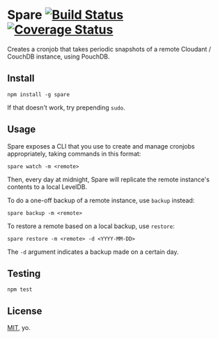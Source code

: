# Spare [![Build Status](https://travis-ci.org/garbados/spare.png)](https://travis-ci.org/garbados/spare) [![Coverage Status](https://coveralls.io/repos/garbados/spare/badge.png)](https://coveralls.io/r/garbados/spare)

Creates a cronjob that takes periodic snapshots of a remote Cloudant / CouchDB instance, using PouchDB.

## Install

    npm install -g spare

If that doesn't work, try prepending `sudo`.

## Usage

Spare exposes a CLI that you use to create and manage cronjobs appropriately, taking commands in this format:

    spare watch -m <remote>

Then, every day at midnight, Spare will replicate the remote instance's contents to a local LevelDB.

To do a one-off backup of a remote instance, use `backup` instead:

    spare backup -m <remote>

To restore a remote based on a local backup, use `restore`:

    spare restore -m <remote> -d <YYYY-MM-DD>

The `-d` argument indicates a backup made on a certain day.

## Testing

    npm test

## License

[MIT](http://opensource.org/licenses/MIT), yo.